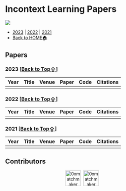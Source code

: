 # Incontext Learning Papers

<img src="https://img.shields.io/badge/%F0%9F%A5%B3-Welcome-brightgreen">

-  [2023](#2023-back-to-top⇪) | [2022](#2022-back-to-top⇪) | [2021](#2021-back-to-top⇪) 
-  [Back to HOME🏠](../README.md)

## Papers

### 2023 [[Back to Top⇪](#Incontext-Learning-Papers)]
| Year | Title | Venue | Paper | Code | Citations |
| ---- | ----- | ----- | ----- | ---- | ---- |
|      |       |       |       |      |      |
### 2022 [[Back to Top⇪](#Incontext-Learning-Papers)]

| Year | Title | Venue | Paper | Code | Citations |
| ---- | ----- | ----- | ----- | ---- | ---- |
|      |       |       |       |      |      |

### 2021 [[Back to Top⇪](#Incontext-Learning-Papers)]

| Year | Title | Venue | Paper | Code | Citations |
| ---- | ----- | ----- | ----- | ---- | ---- |
|      |       |       |       |      |      |

## Contributors

<p align="center"><a href="https://github.com/LeeRoc-China"><img src="https://avatars.githubusercontent.com/u/59104898?s=400&u=c225a082a6a410e3d7c84ca29a07d723d7308dca&v=4" width="50px" alt="0xmatchmaker" /></a>&nbsp;&nbsp;<a href="https://github.com/yangqqq-yq"><img src="https://avatars.githubusercontent.com/u/64053857?v=4" width="50px" alt="0xmatchmaker" /></a>&nbsp;&nbsp;</p>

